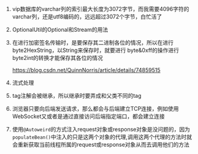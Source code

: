 1. vip数据库的varchar列的索引最大长度为3072字节，而我需要4096字符的varchar列，还是utf8编码的，远远超过3072个字节，白忙活了

2. OptionalUtil的Optional和Stream的用法

3. 在进行加密签名传输时，是要保存其二进制各位的情况，所以在进行byte2HexString，以String来保存时，就要进行 byte&0xff的操作进行byte2int的转换才能保存其各位的情况

   <https://blog.csdn.net/QuinnNorris/article/details/74859515>
   
4. 流式处理

5. tag注解会被继承，所以继承时要弄成和父类不同的tag

6. 浏览器只要向后端发送请求，那么都会与后端建立TCP连接，例如使用WebSocket又或者是通过直接访问后端指定端口，都会建立连接

7. 使用`@Autoweird`的方式注入request对象或response对象是没问题的，因为`populateBean()`中注入的只是这两个对象的代理,调用这两个代理的方法时就会重新获取当前线程所属的request或response对象从而去调用他们的方法

